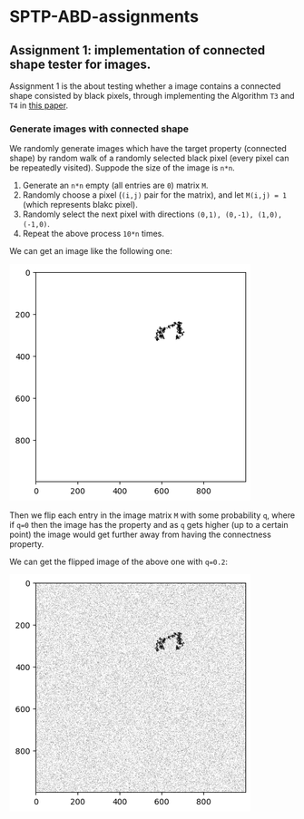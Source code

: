 # SPTP-ABD-assignments

## Assignment 1: implementation of connected shape tester for images.
Assignment 1 is the about testing whether a image contains a connected shape consisted by black pixels, through implementing the Algorithm `T3` and `T4` in [this paper](http://people.csail.mit.edu/sofya/pixels.pdf).


### Generate images with connected shape
We randomly generate images which have the target property (connected shape) by random walk of a randomly selected black pixel (every pixel can be repeatedly visited). Suppode the size of the image is `n*n`.

1. Generate an `n*n` empty (all entries are `0`) matrix `M`.
2. Randomly choose a pixel (`(i,j)` pair for the matrix), and let `M(i,j) = 1` (which represents blakc pixel).
3. Randomly select the next pixel with directions `(0,1), (0,-1), (1,0), (-1,0)`.
4. Repeat the above process `10*n` times.

We can get an image like the following one:

![Generated Random image with connected shape](https://github.com/ShuoXing98/SPTP-ABD-assignments/blob/main/assignment1/pics/generated_random_image.png)

Then we flip each entry in the image matrix `M` with some probability `q`, where if `q=0` then the image has the property and as `q` gets higher (up to a certain point) the image would get further away from having the connectness property. 

We can get the flipped image of the above one with `q=0.2`:

![Flipped image](https://github.com/ShuoXing98/SPTP-ABD-assignments/blob/main/assignment1/pics/flipped_image.png)
